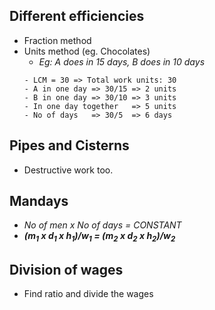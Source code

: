 ## Different efficiencies
- Fraction method 
- Units method (eg. Chocolates)
    - *Eg: A does in 15 days, B does in 10 days*  
    ```
    - LCM = 30 => Total work units: 30
    - A in one day => 30/15 => 2 units
    - B in one day => 30/10 => 3 units
    - In one day together   => 5 units
    - No of days   => 30/5  => 6 days
    ```
    

## Pipes and Cisterns
- Destructive work too.

## Mandays 
- *No of men x No of days = CONSTANT*
- ***(m<sub>1</sub> x d<sub>1</sub> x h<sub>1</sub>)/w<sub>1</sub> = (m<sub>2</sub> x d<sub>2</sub> x h<sub>2</sub>)/w<sub>2</sub>*** 
## Division of wages
- Find ratio and divide the wages


